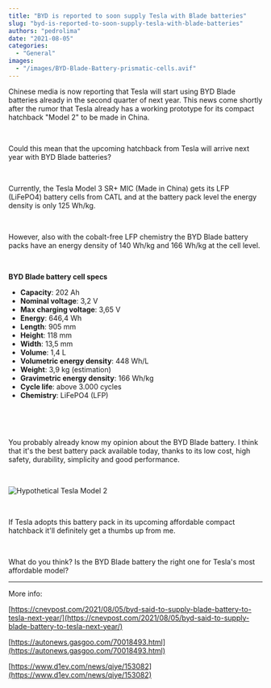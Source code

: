```yaml
---
title: "BYD is reported to soon supply Tesla with Blade batteries"
slug: "byd-is-reported-to-soon-supply-tesla-with-blade-batteries"
authors: "pedrolima"
date: "2021-08-05"
categories:
  - "General"
images:
  - "/images/BYD-Blade-Battery-prismatic-cells.avif"
---
```


Chinese media is now reporting that Tesla will start using BYD Blade batteries already in the second quarter of next year. This news come shortly after the rumor that Tesla already has a working prototype for its compact hatchback "Model 2" to be made in China.

 

Could this mean that the upcoming hatchback from Tesla will arrive next year with BYD Blade batteries?

 

Currently, the Tesla Model 3 SR+ MIC (Made in China) gets its LFP (LiFePO4) battery cells from CATL and at the battery pack level the energy density is only 125 Wh/kg.

 

However, also with the cobalt-free LFP chemistry the BYD Blade battery packs have an energy density of 140 Wh/kg and 166 Wh/kg at the cell level.

 

**BYD Blade battery cell specs**

- **Capacity**: 202 Ah
- **Nominal voltage**: 3,2 V
- **Max charging voltage**: 3,65 V
- **Energy**: 646,4 Wh
- **Length**: 905 mm
- **Height**: 118 mm
- **Width**: 13,5 mm
- **Volume**: 1,4 L
- **Volumetric energy density**: 448 Wh/L
- **Weight**: 3,9 kg (estimation)
- **Gravimetric energy density**: 166 Wh/kg
- **Cycle life**: above 3.000 cycles
- **Chemistry**: LiFePO4 (LFP)

 

 

You probably already know my opinion about the BYD Blade battery. I think that it's the best battery pack available today, thanks to its low cost, high safety, durability, simplicity and good performance.

 

![Hypothetical Tesla Model 2](images/Hypothetical-Tesla-Model-2.avif)

 

If Tesla adopts this battery pack in its upcoming affordable compact hatchback it'll definitely get a thumbs up from me.

 

What do you think? Is the BYD Blade battery the right one for Tesla's most affordable model?

---

More info:

[https://cnevpost.com/2021/08/05/byd-said-to-supply-blade-battery-to-tesla-next-year/](https://cnevpost.com/2021/08/05/byd-said-to-supply-blade-battery-to-tesla-next-year/)

[https://autonews.gasgoo.com/70018493.html](https://autonews.gasgoo.com/70018493.html)

[https://www.d1ev.com/news/qiye/153082](https://www.d1ev.com/news/qiye/153082)

